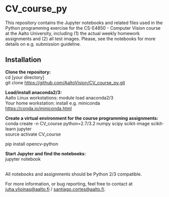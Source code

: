 
# CV_course_py

This repository contains the Jupyter notebooks and related files used in the Python programming exercise for the CS-E4850 - Computer Vision course at the Aalto University, including (1) the actual weekly homework assignments and (2) all test images. Please, see the notebooks for more details on e.g. submission guideline.

## Installation

<b>Clone the repository:</b><br/>
cd [your directory]<br/>
git clone https://github.com/AaltoVision/CV_course_py.git<br/>

<b>Load/install anaconda2/3:</b><br/>
Aalto Linux workstations: module load anaconda2/3<br/>
Your home workstation: install e.g. miniconda https://conda.io/miniconda.html<br/>

<b>Create a virtual environment for the course programming assignments:</b><br/>
conda create -n CV_course python=2.7/3.2 numpy scipy scikit-image scikit-learn jupyter<br/>
source activate CV_course<br/>

pip install opencv-python<br/>

<b>Start Jupyter and find the notebooks:</b><br/>
jupyter notebook<br/><br/>

All notebooks and assignments should be Python 2/3 compatible.



For more information, or bug reporting, feel free to contact at juha.ylioinas@aalto.fi / santiago.cortes@aalto.fi.
